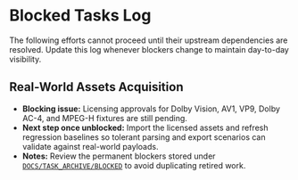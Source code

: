 # Blocked Tasks Log

The following efforts cannot proceed until their upstream dependencies are resolved. Update this log whenever blockers change to maintain day-to-day visibility.

## Real-World Assets Acquisition
- **Blocking issue:** Licensing approvals for Dolby Vision, AV1, VP9, Dolby AC-4, and MPEG-H fixtures are still pending.
- **Next step once unblocked:** Import the licensed assets and refresh regression baselines so tolerant parsing and export scenarios can validate against real-world payloads.
- **Notes:** Review the permanent blockers stored under [`DOCS/TASK_ARCHIVE/BLOCKED`](../TASK_ARCHIVE/BLOCKED) to avoid duplicating retired work.
